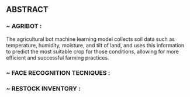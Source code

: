 ## ABSTRACT

### ~ AGRIBOT : 
  The agricultural bot machine learning model collects soil data such as temperature, humidity, moisture, and tilt of land, and uses this information to predict the most suitable crop for those conditions, allowing for more efficient and successful farming practices.

### ~ FACE RECOGNITION TECNIQUES :

### ~ RESTOCK INVENTORY : 

